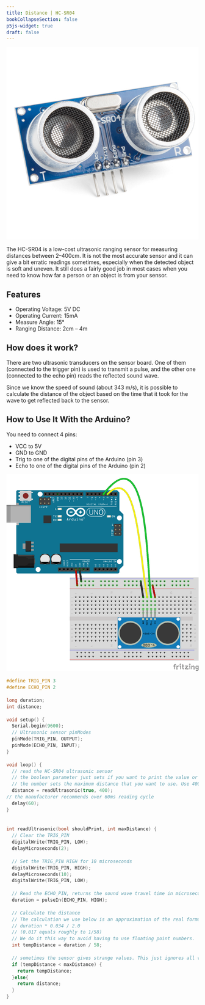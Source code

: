 ```yaml
---
title: Distance | HC-SR04
bookCollapseSection: false
p5js-widget: true
draft: false
---
```


![Ultrasonic Sensor HC-SR04](./images/hc-sr04.jpg)

The HC-SR04 is a low-cost ultrasonic ranging sensor for measuring distances between 2–400cm. It is not the most accurate sensor and it can give a bit erratic readings sometimes, especially when the detected object is soft and uneven. It still does a fairly good job in most cases when you need to know how far a person or an object is from your sensor.

## Features

- Operating Voltage: 5V DC
- Operating Current: 15mA
- Measure Angle: 15°
- Ranging Distance: 2cm – 4m

## How does it work?

There are two ultrasonic transducers on the sensor board. One of them (connected to the trigger pin) is used to transmit a pulse, and the other one (connected to the echo pin) reads the reflected sound wave.

Since we know the speed of sound (about 343 m/s), it is possible to calculate the distance of the object based on the time that it took for the wave to get reflected back to the sensor.

## How to Use It With the Arduino?

You need to connect 4 pins:

- VCC to 5V
- GND to GND
- Trig to one of the digital pins of the Arduino (pin 3)
- Echo to one of the digital pins of the Arduino (pin 2)

[![Ultrasonic pins](./images/hc-sr04_bb.png)](./images/hc-sr04_bb.png)

```c
#define TRIG_PIN 3
#define ECHO_PIN 2

long duration;
int distance;

void setup() {
  Serial.begin(9600);
  // Ultrasonic sensor pinModes
  pinMode(TRIG_PIN, OUTPUT);
  pinMode(ECHO_PIN, INPUT);
}

void loop() {
  // read the HC-SR04 ultrasonic sensor
  // the boolean parameter just sets if you want to print the value or not
  // the number sets the maximum distance that you want to use. Use 400 or lower.
  distance = readUltrasonic(true, 400);
// the manufacturer recommends over 60ms reading cycle
  delay(60);
}


int readUltrasonic(bool shouldPrint, int maxDistance) {
  // Clear the TRIG_PIN
  digitalWrite(TRIG_PIN, LOW);
  delayMicroseconds(2);

  // Set the TRIG_PIN HIGH for 10 microseconds
  digitalWrite(TRIG_PIN, HIGH);
  delayMicroseconds(10);
  digitalWrite(TRIG_PIN, LOW);

  // Read the ECHO_PIN, returns the sound wave travel time in microseconds
  duration = pulseIn(ECHO_PIN, HIGH);

  // Calculate the distance
  // The calculation we use below is an approximation of the real formula:
  // duration * 0.034 / 2.0
  // (0.017 equals roughly to 1/58)
  // We do it this way to avoid having to use floating point numbers.
  int tempDistance = duration / 58;

  // sometimes the sensor gives strange values. This just ignores all values larger than the maxDistance.
  if (tempDistance < maxDistance) {
    return tempDistance;
  }else{
    return distance;
  }
}
```